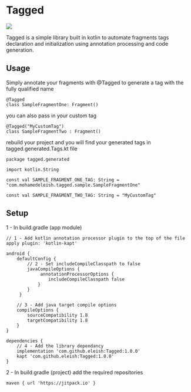 Tagged
=====   

[![](https://jitpack.io/v/eleish/Tagged.svg)](https://jitpack.io/#eleish/Tagged)

Tagged is a simple library built in kotlin to automate fragments tags declaration and initialization using annotation processing and code generation.    

Usage
--------

Simply annotate your fragments with @Tagged to generate a tag with the fully qualified name

```
@Tagged
class SampleFragmentOne: Fragment()
```

you can also pass in your custom tag

```
@Tagged("MyCustomTag")
class SampleFragmentTwo : Fragment()
```

rebuild your project and you will find your generated tags in tagged.generated.Tags.kt file

```
package tagged.generated

import kotlin.String

const val SAMPLE_FRAGMENT_ONE_TAG: String = "com.mohamedeleish.tagged.sample.SampleFragmentOne"

const val SAMPLE_FRAGMENT_TWO_TAG: String = "MyCustomTag"
```

Setup
--------

1 - In build.gradle (app module)
```
// 1 - Add kotlin annotation processor plugin to the top of the file
apply plugin: 'kotlin-kapt' 
   
android {
    defaultConfig {
        // 2 - Set includeCompileClasspath to false
        javaCompileOptions {
             annotationProcessorOptions {
                includeCompileClasspath false
            }
        }
     } 
       
    // 3 - Add java target compile options
    compileOptions {
        sourceCompatibility 1.8
        targetCompatibility 1.8
    }
}  
   
dependencies { 
    // 4 - Add the library dependancy
    implementation 'com.github.eleish:Tagged:1.0.0'
    kapt 'com.github.eleish:Tagged:1.0.0'
}
```

2 - In build.gradle (project) add the required repositories

```maven { url 'https://jitpack.io' }```

